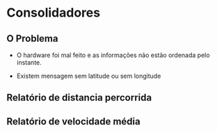 # Consolidadores

## O Problema

- O hardware foi mal feito e as informações não estão ordenada pelo instante.

- Existem mensagem sem latitude ou sem longitude

## Relatório de distancia percorrida

## Relatório de velocidade média

